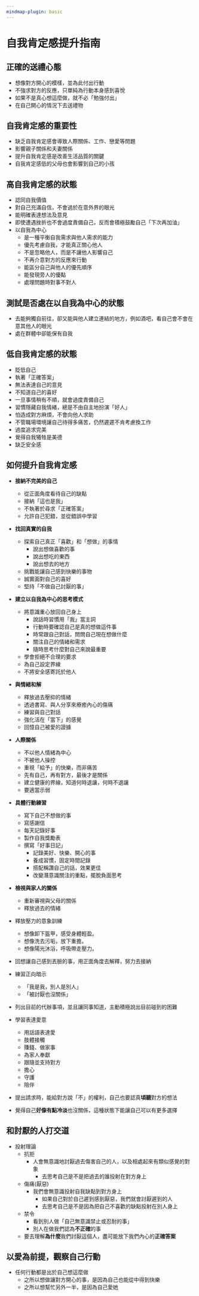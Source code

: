 ```yaml
---
mindmap-plugin: basic
---
```



# 自我肯定感提升指南

## 正確的送禮心態  
* 想像對方開心的模樣，並為此付出行動
* 不強求對方的反應，只單純為行動本身感到喜悅
* 如果不是真心想這麼做，就不必「勉強付出」
* 在自己開心的情況下去送禮物
## 自我肯定感的重要性
*  缺乏自我肯定感會導致人際關係、工作、戀愛等問題
*  影響親子關係和夫妻關係
*  提升自我肯定感是改善生活品質的關鍵
* 自我肯定感低的父母也會影響到自己的小孩
## 高自我肯定感的狀態
* 認同自我價值
* 對自己充滿自信，不會過於在意外界的眼光
* 能明確表達想法及意見
* 即使遭遇挫折也不會過度責備自己，反而會積極鼓勵自己「下次再加油」
* 以自我為中心
	* 是一種平衡自我需求與他人需求的能力
	* 優先考慮自我，才能真正關心他人
	* 不是忽略他人，而是不讓他人影響自己
	* 不再介意對方的反應來行動
	* 能區分自己與他人的優先順序
	* 能發現旁人的優點
	* 處理問題時對事不對人
## 測試是否處在以自我為中心的狀態
* 去能夠獨自前往，卻又能與他人建立連結的地方，例如酒吧，看自己會不會在意其他人的眼光
* 處在群體中卻能保有自我
## 低自我肯定感的狀態
* 貶低自己
* 執著「正確答案」
* 無法表達自己的意見
* 不知道自己的喜好
* 一旦事情稍有不順，就會過度責備自己
* 習慣隱藏自我情緒，總是不由自主地扮演「好人」
* 怕造成對方麻煩，不會向他人求助
* 不管職場環境讓自己待得多痛苦，仍然遲遲不肯考慮換工作
* 過度追求完美
* 覺得自我犧牲是美德
* 缺乏安全感
## 如何提升自我肯定感
*   **接納不完美的自己**
	*   從正面角度看待自己的缺點
	*   接納「這也是我」
	*   不執著於尋求「正確答案」
	*   允許自己犯錯，並從錯誤中學習
*   **找回真實的自我**
	*   探索自己真正「喜歡」和「想做」的事情
		* 說出想做喜歡的事
		* 說出想吃的東西
		* 說出想去的地方
	*   挑戰能讓自己感到快樂的事物
	*   誠實面對自己的喜好
	*   堅持「不做自己討厭的事」
*   **建立以自我為中心的思考模式**
	*   將意識重心放回自己身上
		* 說話時習慣用「我」當主詞
		* 行動時要確認自己是真的想做這件事
		* 時常跟自己對話，問問自己現在想做什麼
		* 關注自己的情緒和需求
		* 隨時思考什麼對自己來說最重要
	*   學會拒絕不合理的要求
	*   為自己設定界線
	*   不將安全感寄託於他人
*   **與情緒和解**
	*  釋放過去壓抑的情緒
	*  透過書寫、與人分享來療癒內心的傷痛
	*  練習與自己對話
	*  強化活在「當下」的感覺
	* 回憶自己被愛的證據
*   **人際關係**
	*   不以他人情緒為中心
	*   不被他人操控
	*   重視「給予」的快樂，而非痛苦
	*   先有自己，再有對方，最後才是關係
	*   建立健康的界線，知道何時退讓，何時不退讓
	* 要適當示弱
* **具體行動練習**
	* 寫下自己不想做的事
	* 寫感謝信
	* 每天記錄好事
	* 製作自我獎勵表
	* 撰寫「好事日記」
	   *  記錄美好、快樂、開心的事
	   *  養成習慣，固定時間記錄
	   *  搭配稱讚自己的話，效果更佳
	   *  改變潛意識關注的重點，擺脫負面思考
*   **檢視與家人的關係**
	*   重新審視與父母的關係
	*   釋放過去的情緒
* 釋放壓力的意象訓練
	* 想像卸下盔甲，感受身體輕盈。
	* 想像洗去污垢，放下重擔。
	* 想像陽光沐浴，呼吸帶走壓力。

* 回想讓自己感到丟臉的事，用正面角度去解釋，努力去接納
* 練習正向暗示
	* 「我是我，別人是別人」
	* 「被討厭也沒關係」
* 列出目前的代辦事項，並且讓同事知道，主動積極說出目前碰到的困難
* 學習表達愛意
	* 用話語表達愛
	* 肢體接觸
	* 賺錢、做家事
	* 為家人奉獻
	* 跟隨並支持對方
	* 擔心
	* 守護
	* 陪伴
* 提出請求時，能給對方說「不」的權利，自己也要認真**頃聽**對方的想法
* 覺得自己**好像有點冷淡**也沒關係，這種狀態下能讓自己可以有更多選擇
## 和討厭的人打交道
* 投射理論
	* 抗拒
		* 人會無意識地討厭過去傷害自己的人，以及相處起來有類似感覺的對象
			* 去思考自己是不是把過去的誰投射在對方身上
	* 傷痛(厭惡)
		* 我們會無意識投射自我缺點到對方身上
			* 如果自己對於自己遲到感到厭惡，我們就會討厭遲到的人
			* 去思考自己是不是因為把自己不喜歡的缺點投射在別人身上
	* 禁令
		* 看到別人做「自己無意識禁止或忍耐的事」
		* 別人在做我們認為**不正確**的事
	* 要去理解**為什麼**我們討厭這個人，盡可能放下我們內心的**正確答案**
## 以愛為前提，觀察自己行動
* 任何行動都是出於自己想這麼做
	* 之所以想做讓對方開心的事，是因為自己也能從中得到快樂
	* 之所以想幫忙另外一半，是因為自己愛她

